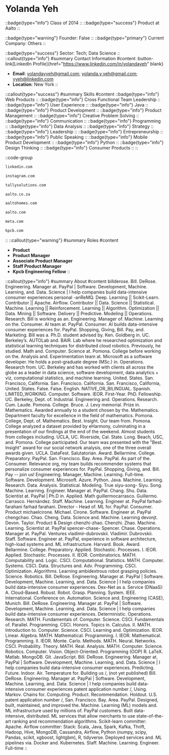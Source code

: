 # Yolanda Yeh
::badge{type="info"}
Class of 2014
::
::badge{type="success"}
Product at Aalto
::

::badge{type="warning"}
Founder: False
::
::badge{type="primary"}
Current Company: Others
::

::badge{type="success"}
Sector: Tech; Data Science
::
::callout{type="info"}
#summary
Contact Information
#content
:button-link[LinkedIn Profile]{href="https://www.linkedin.com/in/yolandayeh" blank}
- **Email**: yolandayyeh@gmail.com; yolanda.y.yeh@gmail.com; yyeh@linkedin.com
- **Location**: New York
::

::callout{type="success"}
#summary
Skills
#content
::badge{type="info"}
Web Products
::
::badge{type="info"}
Cross Functional Team Leadership
::
::badge{type="info"}
User Experience
::
::badge{type="info"}
Java
::
::badge{type="info"}
Product Development
::
::badge{type="info"}
Product Management
::
::badge{type="info"}
Creative Problem Solving
::
::badge{type="info"}
Communication
::
::badge{type="info"}
Programming
::
::badge{type="info"}
Data Analysis
::
::badge{type="info"}
Strategy
::
::badge{type="info"}
Leadership
::
::badge{type="info"}
Entrepreneurship
::
::badge{type="info"}
Public Speaking
::
::badge{type="info"}
Mobile Product Development
::
::badge{type="info"}
Python
::
::badge{type="info"}
Design Thinking
::
::badge{type="info"}
Consumer Products
::
::

::code-group
```bash [LinkedIn]
linkedin.com
```
```bash [Instagram]
instagram.com
```
```bash [Tally Solutions]
tallysolutions.com
```
```bash [Aalto]
aalto.co.za
```
```bash [Aalto Homes]
aaltohomes.com
```
```bash [Aalto]
aalto.com
```
```bash [Meta]
meta.com
```
```bash [Kleiner Perkins Caufield & Byers]
kpcb.com
```
::
::callout{type="warning"}
#summary
Roles
#content
- **Product**
- **Product Manager**
- **Associate Product Manager**
- **Staff Product Manager**
- **Kpcb Engineering Fellow**
::

::callout{type="info"}
#summary
About
#content
billderose. Bill. DeRose. Engineering. Manager at. PayPal | Software. Development, Machine. Learning, and. Data. Science | I help companies build data-intensive consumer experiences personal -anReMQ. Deep. Learning || Scikit-Learn. Contributor || Apache. Airflow. Contributor || Data. Science || Statistical. Machine. Learning || Reinforcement. Learning || Algorithm. Optimization || Data. Mining || Software. Delivery || Predictive. Modeling || Operations. Research. Bill is working as an. Engineering. Manager of. Machine. Learning on the. Consumer. AI team at. PayPal. Consumer. AI builds data-intensive consumer experiences for. PayPal. Shopping, Giving, Bill. Pay, and. Marketing. Bill was a. Ph.D. student advised by. Ken. Goldberg in. UC. Berkeley’s. AUTOLab and. BAIR. Lab where he researched optimization and statistical learning techniques for distributed cloud robotics. Previously, he studied. Math and. Computer. Science at. Pomona. College before working on the. Analysis and. Experimentation team at. Microsoft as a software developer. He holds a post-graduate degree (MSc.) in. Operations. Research from. UC. Berkeley and has worked with clients all across the globe as a leader in data science, software development, data analytics + viz, computational statistics, and machine learning. United. States. San. Francisco, California. San. Francisco. California. San. Francisco, California, United. States. False. False. English. NATIVE_OR_BILINGUAL. Spanish. LIMITED_WORKING. Computer. Software. IEOR. First-Year. PhD. Fellowship. UC. Berkeley, Dept. of. Industrial. Engineering and. Operations. Research. Cum. Laude. Pomona. College. Bruce. J. Levy memorial. Prize in. Mathematics. Awarded annually to a student chosen by the. Mathematics. Department faculty for excellence in the field of mathematics. Pomona. College, Dept. of. Mathematics. Best. Insight. Our team from. Pomona. College analyzed a dataset provided by eHarmony, culminating in a presentation of our findings at the end of the weekend. Almost students from colleges including. UCLA, UC. Riverside, Cal. State. Long. Beach, USC, and. Pomona. College participated. Our team was presented with the "Best. Insight" award for our social network analysis, one of the three overall awards given. UCLA. DataFest. Salutatorian. Award. Bellarmine. College. Preparatory. PayPal. San. Francisco. Bay. Area. PayPal. As part of the. Consumer. Relevance org, my team builds recommender systems that personalize consumer experiences for. PayPal. Shopping, Giving, and. Bill. Pay -- join us! Engineering. Manager, Machine. Learning. Full-time. Software. Development. Microsoft. Azure. Python. Java. Machine. Learning. Research. Data. Analysis. Statistical. Modeling. True siyu-song- Siyu. Song. Machine. Learning. Engineer. Manager at. PayPal. Chang. Shu. Data. Scientist at. PayPal | Ph.D in. Applied. Math guillermocarrasco. Guillermo. Carrasco. Hernández. Staff. Machine. Learning. Engineer at. PayPal farhad-farahani farhad farahani. Director - Head of. ML for. PayPal. Consumer. Product michaelcirone. Michael. Cirone. Software. Engineer at. PayPal chengchao. Chao. Cheng. Data. Science and. Machine. Learning devonjt. Devon. Taylor. Product & Design chenzhi-zhao. Chenzhi. Zhao. Machine. Learning. Scientist at. PayPal spencer-chase- Spencer. Chase. Operations. Manager at. PayPal. Ventures vladimir-dubrovskii. Vladimir. Dubrovskii. Staff. Software. Engineer at. PayPal, experience in software architecture, high-load systems and. ML infrastructure. Harvard. Book. Award. Bellarmine. College. Preparatory. Applied. Stochastic. Processes. I. IEOR. Applied. Stochastic. Processes. II. IEOR. Combinatorics. MATH. Computability and. Logic. CSCI. Computational. Statistics. MATH. Computer. Systems. CSCI. Data. Structures and. Adv. Programming. CSCI. Optimization. Algorithms. Learning ambidextrous robot grasping policies. Science. Robotics. Bill. DeRose. Engineering. Manager at. PayPal | Software. Development, Machine. Learning, and. Data. Science | I help companies build data-intensive consumer experiences. Dex-Net as a. Service (DNaaS): A. Cloud-Based. Robust. Robot. Grasp. Planning. System. IEEE. International. Conference on. Automation. Science and. Engineering (CASE), Munich. Bill. DeRose. Engineering. Manager at. PayPal | Software. Development, Machine. Learning, and. Data. Science | I help companies build data-intensive consumer experiences. Deterministic. Operations. Research. MATH. Fundamentals of. Computer. Science. CSCI. Fundamentals of. Parallel. Programming. CSCI. Honors. Topics in. Calculus. II. MATH. Introduction to. Computer. Science. CSCI. Learning and. Optimization. IEOR. Linear. Algebra. MATH. Mathematical. Programming. I. IEOR. Mathematical. Programming. II. IEOR. Monte. Carlo. Methods. MATH. Neural. Networks. CSCI. Probability. Theory. MATH. Real. Analysis. MATH. Computer. Science. Robotics. Computer. Vision. Object-Oriented. Programming (OOP) R. LaTeX. Matlab. MongoDB. Git. JavaScript. Bill. DeRose. Engineering. Manager at. PayPal | Software. Development, Machine. Learning, and. Data. Science | I help companies build data-intensive consumer experiences. Predicting. Future. Indoor. Air. Temperature for. Building us /, (not yet published) Bill. DeRose. Engineering. Manager at. PayPal | Software. Development, Machine. Learning, and. Data. Science | I help companies build data-intensive consumer experiences patent application number /, Using. Markov. Chains for. Computing. Product. Recommendation. Holdout. U.S. patent application number /, San. Francisco. Bay. Area. PayPal. Designed, built, maintained, and improved the. Machine. Learning (ML) models and. ML infrastructure used by millions of. PayPal customers. Built data-intensive, distributed. ML services that allow merchants to use state-of-the-art ranking and recommendation algorithms. Scikit-learn committer: Apache. Airflow committer: Stack: Scala, Java, Spark, Kafka, Thrift, Hadoop, Hive, MongoDB, Cassandra, Airflow, Python (numpy, scipy, Pandas, scikit, xgboost, lightgbm), R, tidyverse. Deployed services and. ML pipelines via. Docker and. Kubernetes. Staff. Machine. Learning. Engineer. Full-time
::
